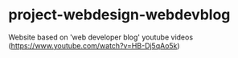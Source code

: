 # project-webdesign-webdevblog
Website based on 'web developer blog' youtube videos (https://www.youtube.com/watch?v=HB-Dj5qAo5k)
